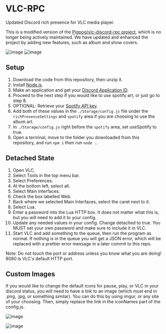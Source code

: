 # VLC-RPC
Updated Discord rich presence for VLC media player.

This is a modified version of the [Pigpog/vlc-discord-rpc project](https://github.com/Pigpog/vlc-discord-rpc), which is no longer being actively maintained. We have updated and enhanced the project by adding new features, such as album and show covers. 

![image](https://user-images.githubusercontent.com/61550272/234398623-02c343fa-c500-421c-a7a8-cb4d33f88a81.png)
![image](https://user-images.githubusercontent.com/61550272/234403580-4a910bd7-41a5-4ceb-8a31-180c2efda417.png)


## Setup
1. Download the code from this repository, then unzip it.
2. Install [Node.js](https://nodejs.org/en/download).
3. Make an application and get your [Discord Application ID](https://discord.com/developers/applications).
4. Proceed to the next step if you would like to use spotify art, or just go to step 8.
5. OPTIONAL: Retrieve your [Spotify API key](https://developer.spotify.com/documentation/web-api/tutorials/getting-started). 
6. Add both of these values in the `./Storage/config.js` file under the `richPresenceSettings` and `spotify` area if you are choosing to use the album art.
7. In `./Storage/config.js` right before the `spotify` area, set useSpotify to true.
8. Open a terminal, move to the folder you downloaded from this repository, and run `npm i` then run `node .`.

## Detached State
1. Open VLC.
2. Select Tools in the top menu bar.
3. Select Preferences.
4. At the bottom left, select all.
5. Select Main Interfaces.
6. Check the box labelled Web.
7. Back where we selected Main Interfaces, select the caret next to it.
8. Select Lua.
9. Enter a password into the Lua HTTP box. It does not matter what this is, but you will need to add it to your config.
10. Update any needed values in your config. Change detached to true. You MUST set your own password and make sure to include it in VLC.
11. Start VLC and add something to the queue, then run the program as normal. If nothing is in the queue you will get a JSON error, which will be replaced with a prettier error message in a later commit to this repo.

Note: Do not touch the port or address unless you know what you are doing! 8080 is VLC's default HTTP port. 

## Custom Images
If you would like to change the default icons for pause, play, or VLC in your discord status, you will need to have a link to an image (which must end in .png, .jpg, or something similar). You can do this by using imgur, or any site of your choosing. Then, simply replace the link in the iconNames part of the config.js.

![image](https://github.com/vlc-rpc/vlc-discord-rpc/assets/61550272/4aa489d9-269c-4333-b595-bb3d0444fa24)

![image](https://github.com/vlc-rpc/vlc-discord-rpc/assets/61550272/292e8748-b6c6-4ff8-88a5-225e5dd2b467)

